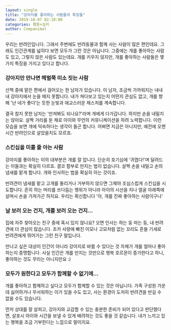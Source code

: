 ```yaml
---
layout: single
title: "강아지를 좋아하는 사람들의 특징들"
date: 2019-10-07 02:10:00
categories: 행동+심리
author: Companimal
---
```


우리는 반려인입니다. 그래서 주변에도 반려동물과 함께 사는 사람이 많은 편인데요. 그래도 인간관계를 넓히다 보면 모두가 그런 것은 아닙니다. 그중에는 개를 좋아하는 사람도 있고, 그렇지 않은 사람도 있는데요. 개를 키우지 않지만, 개를 좋아하는 사람들은 몇 가지 특징을 가지고 있다고 합니다.

### 강아지만 만나면 헤벌쭉 미소 짓는 사람

산책 중에 맡은 편에서 걸어오는 한 남자가 있습니다. 이 남자, 조금씩 가까워지는 내내 내 강아지에서 눈을 떼지 못합니다. 내가 쳐다보고 있는지 어떤지 관심도 없고, 개를 향해 '난 네가 좋다’는 듯한 눈빛과 애교스러운 제스처를 계속합니다.

결국 참지 못한 남자는 '만져봐도 되나요?'라며 개에게 다가갑니다. 하지만 손을 내밀지는 않아요. 살짝 거리를 둔 채로 아이와 무언의 커뮤니케이션을 하려 노력합니다. 이런 모습을 보면 개에 익숙하다는 생각이 들곤 합니다. 어쩌면 지금은 아니지만, 예전에 오랜시간 반려인으로 살았을지도 모르죠.

### 스킨십을 미룰 줄 아는 사람

강아지를 좋아하는 이의 대부분은 개를 잘 압니다. 단순히 호기심에 '귀엽다!'며 달려드는 이들과는 확실히 다르죠. 결코 함부로 만지는 법이 없습니다. 살짝 손을 내밀고 손의 냄새를 맡게 합니다. 개와 인사하는 법을 확실히 아는 것이죠.

반려견이 냄새를 맡고 고개를 돌리거나 거부하지 않으면 그제야 조심스럽게 스킨십을 시도합니다. 흔히 하는 머리를 쓰다듬는 행위가 아니라 아이의 시선을 지나 얼굴 아래쪽에 살며시 손을 가져가곤 하지요. 우리는 확신합니다 '아, 개를 진짜 좋아하는 사람이구나'

### 날 보러 오는 건지, 개를 보러 오는 건지…

집에 자주 찾아오는 친구 중에 혹시 있지 않나요? 오면 인사는 하는 둥 마는 둥, 내 반려견에 더 관심이 많습니다. 조카 사랑에 빠진 이모나 고모처럼 없는 꼬리도 흔들 기세로 반려견에게 뛰어가는 그런 친구 말입니다.

만나고 싶은 대상이 인간이 아니라 강아지로 바뀔 수 있다는 것 자체가 개를 얼마나 좋아하는지 증명합니다. 사실 인간은 개를 만지는 것만으로 행복 호르몬이 증가한다고 하니, 좋아하는 것도 무리는 아니지만요 :)

### 모두가 원한다고 모두가 함께할 수 없기에…

개를 좋아하고 함께하고 싶다고 모두가 함께할 수 있는 것은 아닙니다. 가족 구성원 가운데 싫어하거나 무서워하는 이가 있을 수도 있고, 사는 환경이 도저히 반려견을 반길 수 없을 수도 있습니다.

먼저 상대를 잘 살피고, 강아지와 교감할 수 있는 충분한 준비가 되어 있다고 판단했다면, 살포시 아이와 시간을 보낼 수 있게 배려하는 것도 좋을 것 같습니다. 내가 느끼고 있는 행복을 조금 기부한다는 느낌으로 말이지요.
